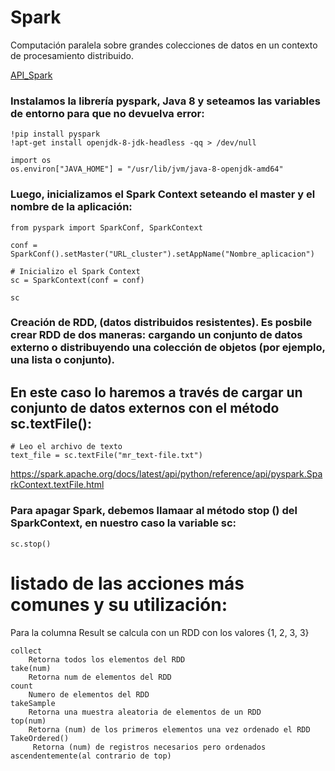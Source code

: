  # Spark
Computación paralela sobre grandes colecciones de datos en un contexto de procesamiento distribuido. 

[API_Spark](https://spark.apache.org/docs/latest/api/python/reference/index.html)

 
 ### Instalamos la librería pyspark, Java 8 y seteamos las variables de entorno para que no devuelva error:

	!pip install pyspark
    !apt-get install openjdk-8-jdk-headless -qq > /dev/null

    import os
    os.environ["JAVA_HOME"] = "/usr/lib/jvm/java-8-openjdk-amd64"

### Luego, inicializamos el Spark Context seteando el master y el nombre de la aplicación:

    from pyspark import SparkConf, SparkContext

    conf = SparkConf().setMaster("URL_cluster").setAppName("Nombre_aplicacion")

    # Inicializo el Spark Context
    sc = SparkContext(conf = conf)

    sc

###  Creación de RDD, (datos distribuidos resistentes). Es posbile crear RDD de dos maneras: cargando un conjunto de datos externo o distribuyendo una colección de objetos (por ejemplo, una lista o conjunto). 

## En este caso lo haremos a través de cargar un conjunto de datos externos con el método sc.textFile():

    # Leo el archivo de texto
    text_file = sc.textFile("mr_text-file.txt")

https://spark.apache.org/docs/latest/api/python/reference/api/pyspark.SparkContext.textFile.html

### Para apagar Spark, debemos llamaar al método stop () del SparkContext, en nuestro caso la variable sc:

    sc.stop()


# listado de las acciones más comunes y su utilización:
Para la columna Result se calcula con un RDD con los valores {1, 2, 3, 3}

    collect 
        Retorna todos los elementos del RDD
    take(num)
        Retorna num de elementos del RDD
    count 
        Numero de elementos del RDD
    takeSample
        Retorna una muestra aleatoria de elementos de un RDD
    top(num)
        Retorna (num) de los primeros elementos una vez ordenado el RDD
    TakeOrdered()
         Retorna (num) de registros necesarios pero ordenados ascendentemente(al contrario de top)


